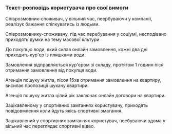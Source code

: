 ### Текст-розповідь користувача про свої вимоги


Співрозмовник-споживач, у вільний час, пеербуваючи у компанії, реалізує бажання спілкуватись із людьми.


Співрозмовнику-споживачу, під час перебування у соціумі, несподівано приходять думки на тему масової кльтури


До покупцю води, який склав онлайн замовлення, кожні два дні приходить кур'єр із пляшками води.


Замовлення відправляється кур'єром зі складу, протягом 1 годиин піся отримання замовлення від покупця води.


Агенція пошуку житла, пісоя 15хв отримання замовлення на квартиру, висилає пропозиції шукачу квартири.


Агенція пошуку житла цілий рік заключає онлайн договори на квартири.


Зацікавленому у спортивних замганнях користувачу, приходять повідовмлення коли йдуть якісь спортивні змагання.


Зацікавлений у спортивних замганнях користувач, пеебуваючи вдома у вільний час переглядає спортивні відео.
